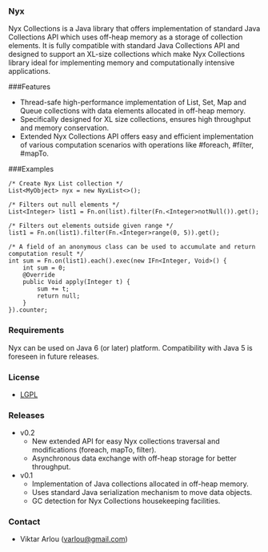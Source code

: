 ### Nyx

Nyx Collections is a Java library that offers implementation of standard Java Collections API which uses off-heap memory as a storage of collection elements. It is fully compatible with standard Java Collections API and designed to support an XL-size collections which make Nyx Collections library ideal for implementing memory and computationally intensive applications.

###Features
* Thread-safe high-performance implementation of List, Set, Map and Queue collections with data elements allocated in off-heap memory. 
* Specifically designed for XL size collections, ensures high throughput and memory conservation.
* Extended Nyx Collections API offers easy and efficient implementation of various computation scenarios with operations like #foreach, #filter, #mapTo.  

###Examples
```
/* Create Nyx List collection */
List<MyObject> nyx = new NyxList<>();

/* Filters out null elements */
List<Integer> list1 = Fn.on(list).filter(Fn.<Integer>notNull()).get();

/* Filters out elements outside given range */
list1 = Fn.on(list1).filter(Fn.<Integer>range(0, 5)).get();

/* A field of an anonymous class can be used to accumulate and return computation result */
int sum = Fn.on(list1).each().exec(new IFn<Integer, Void>() {
    int sum = 0;
    @Override
    public Void apply(Integer t) {
        sum += t;
        return null;
    }
}).counter;

```
### Requirements

Nyx can be used on Java 6 (or later) platform. Compatibility with Java 5 is foreseen in future releases. 

### License

* [LGPL](http://www.gnu.org/copyleft/lesser.html) 

### Releases

* v0.2
	- New extended API for easy Nyx collections traversal and modifications (foreach, mapTo, filter).
	- Asynchronous data exchange with off-heap storage for better throughput. 
* v0.1
	- Implementation of Java collections allocated in off-heap memory. 
	- Uses standard Java serialization mechanism to move data objects.
	- GC detection for Nyx Collections housekeeping facilities.

### Contact

* Viktar Arlou (varlou@gmail.com)

